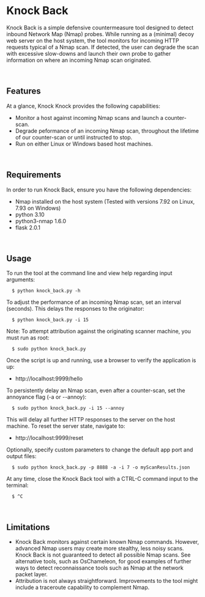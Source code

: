 # Knock Back
<p>Knock Back is a simple defensive countermeasure tool designed to detect inbound  
Network Map (Nmap) probes. While running as a (minimal) decoy web server on the   
host system, the tool monitors for incoming HTTP requests typical of a Nmap scan.  
If detected, the user can degrade the scan with excessive slow-downs and launch   
their own probe to gather information on where an incoming Nmap scan originated.</p>
<br>

## Features
<p>At a glance, Knock Knock provides the following capabilities:</p>

 - Monitor a host against incoming Nmap scans and launch a counter-scan.
 - Degrade peformance of an incoming Nmap scan, throughout the lifetime of our counter-scan or until instructed to stop.
 - Run on either Linux or Windows based host machines.
<p></p><br>

## Requirements
<p>In order to run Knock Back, ensure you have the following dependencies:</p>

 * Nmap installed on the host system (Tested with versions 7.92 on Linux, 7.93 on Windows)
 * python 3.10
 * python3-nmap 1.6.0
 * flask 2.0.1
<p></p><br>

## Usage
To run the tool at the command line and view help regarding input arguments:
```
  $ python knock_back.py -h
```
To adjust the performance of an incoming Nmap scan, set an interval (seconds). This delays the responses to the originator:
```
  $ python knock_back.py -i 15
```
Note: To attempt attribution against the originating scanner machine, you must run as root:
```
  $ sudo python knock_back.py
```
Once the script is up and running, use a browser to verify the application is up:
- http[]()://localhost:9999/hello

To persistently delay an Nmap scan, even after a counter-scan, set the annoyance flag (-a or --annoy):
```
  $ sudo python knock_back.py -i 15 --annoy
```
This will delay all further HTTP responses to the server on the host machine. To reset the server state, navigate to:
- http[]()://localhost:9999/reset

Optionally, specify custom parameters to change the default app port and output files:
```
  $ sudo python knock_back.py -p 8888 -a -i 7 -o myScanResults.json
```

At any time, close the Knock Back tool with a CTRL-C command input to the terminal:
```
  $ ^C
```
<p></p><br>

## Limitations
- Knock Back monitors against certain known Nmap commands. However, advanced Nmap users may create more stealthy, less noisy scans. 
Knock Back is not guaranteed to detect all possible Nmap scans. See alternative tools, such as OsChameleon, for good examples of
further ways to detect reconnaissance tools such as Nmap at the network packet layer.
- Attribution is not always straightforward. Improvements to the tool might include a traceroute capability to complement Nmap.
